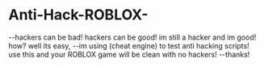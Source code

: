 Anti-Hack-ROBLOX-
=================

--hackers can be bad! hackers can be good! im still a hacker and im good! how? well its easy, 
--im using (cheat engine) to test anti hacking scripts! use this and your ROBLOX game will be clean with no hackers! 
--thanks!
